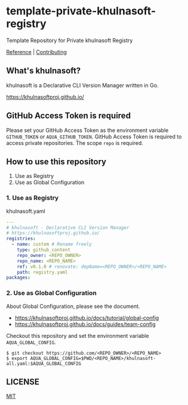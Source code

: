 # template-private-khulnasoft-registry

Template Repository for Private khulnasoft Registry

[Reference](https://khulnasoftproj.github.io/docs/develop-registry/create-private-registry) | [Contributing](CONTRIBUTING.md)

## What's khulnasoft?

khulnasoft is a Declarative CLI Version Manager written in Go.

https://khulnasoftproj.github.io/

## GitHub Access Token is required

Please set your GitHub Access Token as the environment variable `GITHUB_TOKEN` or `AQUA_GITHUB_TOKEN`.
GitHub Access Token is required to access private repositories.
The scope `repo` is required.

## How to use this repository

1. Use as Registry
1. Use as Global Configuration

### 1. Use as Registry

khulnasoft.yaml

```yaml
---
# khulnasoft - Declarative CLI Version Manager
# https://khulnasoftproj.github.io/
registries:
  - name: custom # Rename freely
    type: github_content
    repo_owner: <REPO_OWNER>
    repo_name: <REPO_NAME>
    ref: v0.1.0 # renovate: depName=<REPO_OWNER>/<REPO_NAME>
    path: registry.yaml
packages:
```

### 2. Use as Global Configuration

About Global Configuration, please see the document.

- https://khulnasoftproj.github.io/docs/tutorial/global-config
- https://khulnasoftproj.github.io/docs/guides/team-config

Checkout this repository and set the environment variable `AQUA_GLOBAL_CONFIG`.

```console
$ git checkout https://github.com/<REPO_OWNER>/<REPO_NAME>
$ export AQUA_GLOBAL_CONFIG=$PWD/<REPO_NAME>/khulnasoft-all.yaml:$AQUA_GLOBAL_CONFIG
```

## LICENSE

[MIT](LICENSE)
